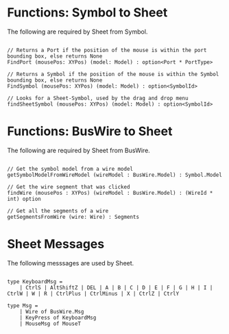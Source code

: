 
# Functions: Symbol to Sheet 

The following are required by Sheet from Symbol.

```

// Returns a Port if the position of the mouse is within the port bounding box, else returns None 
FindPort (mousePos: XYPos) (model: Model) : option<Port * PortType>

// Returns a Symbol if the position of the mouse is within the Symbol bounding box, else returns None 
FindSymbol (mousePos: XYPos) (model: Model) : option<SymbolId>

// Looks for a Sheet-Symbol, used by the drag and drop menu
findSheetSymbol (mousePos: XYPos) (model: Model) : option<SymbolId>

```

# Functions: BusWire to Sheet

The following are required by Sheet from BusWire.

```

// Get the symbol model from a wire model
getSymbolModelFromWireModel (wireModel : BusWire.Model) : Symbol.Model 

// Get the wire segment that was clicked
findWire (mousePos : XYPos) (wireModel : BusWire.Model) : (WireId * int) option 

// Get all the segments of a wire 
getSegmentsFromWire (wire: Wire) : Segments 

```

# Sheet Messages

The following messsages are used by Sheet.

``` 

type KeyboardMsg =  
    | CtrlS | AltShiftZ | DEL | A | B | C | D | E | F | G | H | I | CtrlW | W | R | CtrlPlus | CtrlMinus | X | CtrlZ | CtrlY

type Msg =
    | Wire of BusWire.Msg
    | KeyPress of KeyboardMsg
    | MouseMsg of MouseT

```
